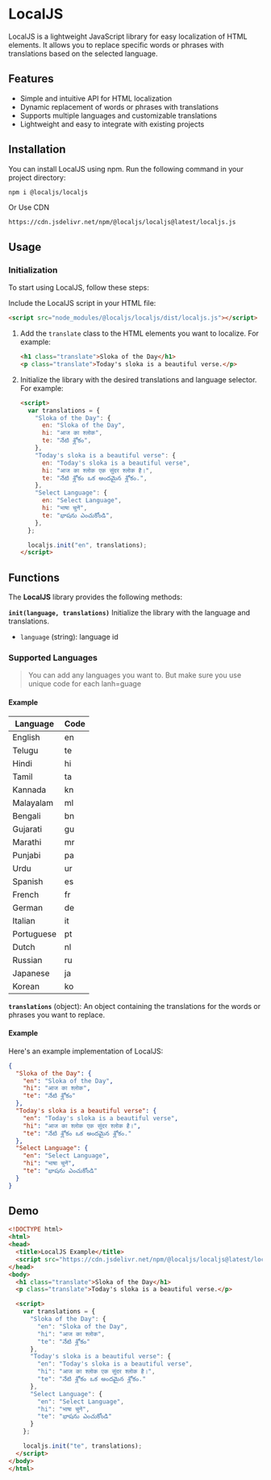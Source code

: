 # LocalJS

LocalJS is a lightweight JavaScript library for easy localization of HTML elements. It allows you to replace specific words or phrases with translations based on the selected language.

## Features

- Simple and intuitive API for HTML localization
- Dynamic replacement of words or phrases with translations
- Supports multiple languages and customizable translations
- Lightweight and easy to integrate with existing projects

## Installation

You can install LocalJS using npm. Run the following command in your project directory:

```bash
npm i @localjs/localjs
```
Or Use CDN

```
https://cdn.jsdelivr.net/npm/@localjs/localjs@latest/localjs.js
```
## Usage

### Initialization

To start using LocalJS, follow these steps:

Include the LocalJS script in your HTML file:

```html
<script src="node_modules/@localjs/localjs/dist/localjs.js"></script>
```

1. Add the `translate` class to the HTML elements you want to localize. For example:

   ```html
   <h1 class="translate">Sloka of the Day</h1>
   <p class="translate">Today's sloka is a beautiful verse.</p>
   ```

1. Initialize the library with the desired translations and language selector. For example:

   ```html
   <script>
     var translations = {
       "Sloka of the Day": {
         en: "Sloka of the Day",
         hi: "आज का श्लोक",
         te: "నేటి శ్లోకం",
       },
       "Today's sloka is a beautiful verse": {
         en: "Today's sloka is a beautiful verse",
         hi: "आज का श्लोक एक सुंदर श्लोक है।",
         te: "నేటి శ్లోకం ఒక అందమైన శ్లోకం.",
       },
       "Select Language": {
         en: "Select Language",
         hi: "भाषा चुनें",
         te: "భాషను ఎంచుకోండి",
       },
     };

     localjs.init("en", translations);
   </script>
   ```

## Functions

The **LocalJS** library provides the following methods:

**`init(language, translations)`**
Initialize the library with the language and translations.

- `language` (string): language id

### Supported Languages

> You can add any languages you want to. But make sure you use unique code for each lanh=guage

#### Example

| Language   | Code |
| ---------- | ---- |
| English    | en   |
| Telugu     | te   |
| Hindi      | hi   |
| Tamil      | ta   |
| Kannada    | kn   |
| Malayalam  | ml   |
| Bengali    | bn   |
| Gujarati   | gu   |
| Marathi    | mr   |
| Punjabi    | pa   |
| Urdu       | ur   |
| Spanish    | es   |
| French     | fr   |
| German     | de   |
| Italian    | it   |
| Portuguese | pt   |
| Dutch      | nl   |
| Russian    | ru   |
| Japanese   | ja   |
| Korean     | ko   |

**`translations`** (object): An object containing the translations for the words or phrases you want to replace.

#### Example

Here's an example implementation of LocalJS:

```json
{
  "Sloka of the Day": {
    "en": "Sloka of the Day",
    "hi": "आज का श्लोक",
    "te": "నేటి శ్లోకం"
  },
  "Today's sloka is a beautiful verse": {
    "en": "Today's sloka is a beautiful verse",
    "hi": "आज का श्लोक एक सुंदर श्लोक है।",
    "te": "నేటి శ్లోకం ఒక అందమైన శ్లోకం."
  },
  "Select Language": {
    "en": "Select Language",
    "hi": "भाषा चुनें",
    "te": "భాషను ఎంచుకోండి"
  }
}
```

## Demo
```html
<!DOCTYPE html>
<html>
<head>
  <title>LocalJS Example</title>
  <script src="https://cdn.jsdelivr.net/npm/@localjs/localjs@latest/localjs.js"></script>
</head>
<body>
  <h1 class="translate">Sloka of the Day</h1>
  <p class="translate">Today's sloka is a beautiful verse.</p>

  <script>
    var translations = {
      "Sloka of the Day": {
        "en": "Sloka of the Day",
        "hi": "आज का श्लोक",
        "te": "నేటి శ్లోకం"
      },
      "Today's sloka is a beautiful verse": {
        "en": "Today's sloka is a beautiful verse",
        "hi": "आज का श्लोक एक सुंदर श्लोक है।",
        "te": "నేటి శ్లోకం ఒక అందమైన శ్లోకం."
      },
      "Select Language": {
        "en": "Select Language",
        "hi": "भाषा चुनें",
        "te": "భాషను ఎంచుకోండి"
      }
    };

    localjs.init("te", translations);
  </script>
</body>
</html>
```
